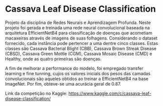 # Cassava Leaf Disease Classification

Projeto da disciplina de Redes Neurais e Aprendizagem Profunda. Neste projeto foi gerada e treinada uma rede neural convolucional baseada na arquitetura EfficientNetB4 para classificação de doenças que acometiam macaxeiras através de imagens de suas folhagens. Considerando o dataset fornecido, cada instância pode pertencer a uma dentre cinco classes. Estas classes são Cassava Bacterial Blight (CBB), Cassava Brown Streak Disease (CBSD), Cassava Green Mottle (CGM), Cassava Mosaic Disease (CMD) e Healthy, onde as quatro primeiras são doenças.

A fim de melhorar a performance do modelo, foi empregado transfer learning e fine tunning, cujos os valores iniciais dos pesos das camadas convolucionais são aqueles obtidos ao treinar a EfficientNetB4 na base ImageNet. Por fim, obteve-se uma acurácia geral de 0.87.

Link da competição no Kaggle: https://www.kaggle.com/c/cassava-leaf-disease-classification/
